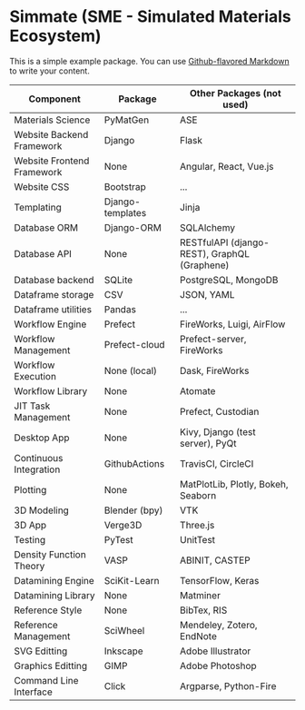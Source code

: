 # Simmate (SME - Simulated Materials Ecosystem)

This is a simple example package. You can use
[Github-flavored Markdown](https://guides.github.com/features/mastering-markdown/)
to write your content.

Component | Package | Other Packages (not used)
------------ | ------------- | -------------
Materials Science | PyMatGen | ASE
Website Backend Framework | Django | Flask
Website Frontend Framework | None | Angular, React, Vue.js
Website CSS | Bootstrap | ...
Templating | Django-templates | Jinja
Database ORM | Django-ORM | SQLAlchemy
Database API | None | RESTfulAPI (django-REST), GraphQL (Graphene)
Database backend | SQLite | PostgreSQL, MongoDB
Dataframe storage | CSV | JSON, YAML
Dataframe utilities | Pandas | ...
Workflow Engine | Prefect | FireWorks, Luigi, AirFlow
Workflow Management | Prefect-cloud | Prefect-server, FireWorks
Workflow Execution | None (local) | Dask, FireWorks
Workflow Library | None | Atomate
JIT Task Management | None | Prefect, Custodian
Desktop App | None | Kivy, Django (test server), PyQt
Continuous Integration | GithubActions | TravisCI, CircleCI
Plotting | None | MatPlotLib, Plotly, Bokeh, Seaborn
3D Modeling | Blender (bpy) | VTK
3D App | Verge3D | Three.js
Testing | PyTest | UnitTest
Density Function Theory | VASP | ABINIT, CASTEP
Datamining Engine | SciKit-Learn | TensorFlow, Keras
Datamining Library | None | Matminer
Reference Style | None | BibTex, RIS
Reference Management | SciWheel | Mendeley, Zotero, EndNote
SVG Editting | Inkscape | Adobe Illustrator
Graphics Editting | GIMP | Adobe Photoshop
Command Line Interface | Click | Argparse, Python-Fire
